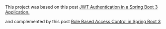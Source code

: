 This project was based on this post [JWT Authentication in a Spring Boot 3 Application.](https://medium.com/@tericcabrel/implement-jwt-authentication-in-a-spring-boot-3-application-5839e4fd8fac)

and complemented by this post [Role Based Access Control in Spring Boot 3](https://medium.com/@tericcabrel/implement-role-based-access-control-in-spring-boot-3-a31c87c2be5c)

